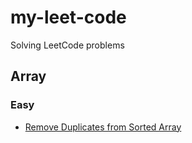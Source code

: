 # my-leet-code
Solving LeetCode problems

## Array

### Easy
* [Remove Duplicates from Sorted Array](./src/array/1-easy/remove-duplicates-from-sorted-array/README.md)